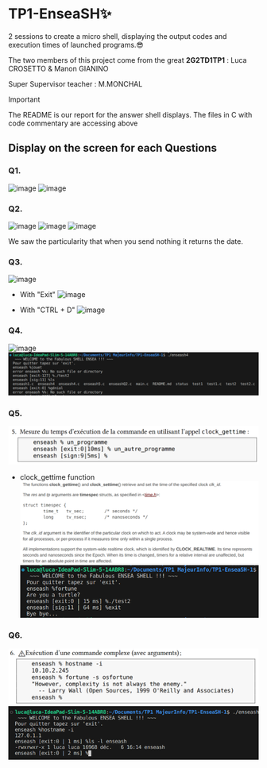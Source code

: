 # TP1-EnseaSH✨
2 sessions to create a micro shell, displaying the output codes and execution times of launched programs.😎

The two members of this project come from the great **2G2TD1TP1** :  Luca CROSETTO & Manon GIANINO 

Super Supervisor teacher : M.MONCHAL

>[!IMPORTANT]
>The README is our report for the answer shell displays.
> The files in C with code commentary are accessing above

## Display on the screen for each Questions
### Q1.
![image](https://github.com/lucacros/TP1-EnseaSH/assets/136320490/25b3c442-8a51-407c-8f7a-2bcae8cad6fe)
![image](https://github.com/lucacros/TP1-EnseaSH/assets/136320490/e70c6a77-0021-4a1f-a46d-809681f0c1c5)

### Q2.
![image](https://github.com/lucacros/TP1-EnseaSH/assets/136320490/cba02e34-ee04-440b-8eda-7896ec6549a5)
![image](https://github.com/lucacros/TP1-EnseaSH/assets/136320490/4e624a33-2a87-4248-8917-1eb229dc340c)
![image](https://github.com/lucacros/TP1-EnseaSH/assets/136320490/7f33dad5-6439-4e35-b0ff-508461000f66)

We saw the particularity that when you send nothing it returns the date.


### Q3.
![image](https://github.com/lucacros/TP1-EnseaSH/assets/136320490/a5f50b01-bb5b-459f-ad76-526e2e012daa)
- With "Exit"
![image](https://github.com/lucacros/TP1-EnseaSH/assets/136320490/e88613c2-dd68-4e9b-b705-c490432b8ee0)

- With "CTRL + D"
![image](https://github.com/lucacros/TP1-EnseaSH/assets/136320490/e4de7833-8a1f-43a6-876f-22258e3426a0)

### Q4.
![image](https://github.com/lucacros/TP1-EnseaSH/assets/136320490/8c199407-328a-40ce-94bb-e4912286292e)
![imageQ4](/img/image.png)


### Q5.
![imageQ5](/img/imageq5.png)
- clock_gettime function 
![clockgettime](/img/clock.png)
![sortie](/img/timeduration.png)

### Q6.
![question6](/img/imageq6.png)
![answer6](/img/shell6.png)







